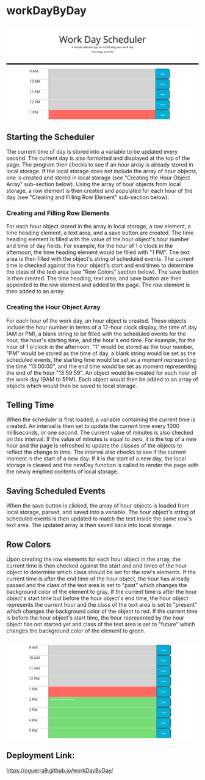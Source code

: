 # workDayByDay

### ![Top of website page](./assets/images/screenshot1.png)

## Starting the Scheduler
The current time of day is stored into a variable to be updated every second. The current day is also formatted and displayed at the top of the page. The program then checks to see if an hour array is already stored in local storage. If the local storage does not include the array of hour objects, one is created and stored in local storage (see "Creating the Hour Object Array" sub-section below). Using the array of hour objects from local storage, a row element is then created and populated for each hour of the day (see "Creating and Filling Row Element" sub-section below).


### Creating and Filling Row Elements
For each hour object stored in the array in local storage, a row element, a time heading element, a text area, and a save button are created. The time heading element is filled with the value of the hour object's hour number and time of day fields. For example, for the hour of 1 o'clock in the afternoon, the time heading element would be filled with "1 PM". The text area is then filled with the object's string of scheduled events. The current time is checked against the hour object's start and end times to determine the class of the text area (see "Row Colors" section below). The save button is then created. The time heading, text area, and save button are then appended to the row element and added to the page. The row element is then added to an array. 

### Creating the Hour Object Array
For each hour of the work day, an hour object is created. These objects include the hour number in terms of a 12-hour clock display, the time of day (AM or PM), a blank string to be filled with the scheduled events for the hour, the hour's starting time, and the hour's end time. For example, for the hour of 1 o'clock in the afternoon, "1" would be stored as the hour number, "PM" would be stored as the time of day, a blank string would be set as the scheduled events, the starting time would be set as a moment representing the time "13:00:00", and the end time would be set as moment representing the end of the hour "13:59:59". An object would be created for each hour of the work day (9AM to 5PM). Each object would then be added to an array of objects which would then be saved to local storage.

## Telling Time
When the scheduler is first loaded, a variable containing the current time is created. An interval is then set to update the current time every 1000 milliseconds, or one second. The current value of minutes is also checked on this interval. If the value of minutes is equal to zero, it is the top of a new hour and the page is refreshed to update the classes of the objects to reflect the change in time. The interval also checks to see if the current moment is the start of a new day. If it is the start of a new day, the local storage is cleared and the newDay function is called to render the page with the newly emptied contents of local storage.

## Saving Scheduled Events
When the save button is clicked, the array of hour objects is loaded from local storage, parsed, and saved into a variable. The hour object's string of scheduled events is then updated to match the text inside the same row's text area. The updated array is then saved back into local storage.

## Row Colors
Upon creating the row elements for each hour object in the array, the current time is then checked against the start and end times of the hour object to determine which class should be set for the row's elements. If the current time is after the end time of the hour object, the hour has already passed and the class of the text area is set to "past" which changes the background color of the element to gray. If the current time is after the hour object's start time but before the hour object's end time, the hour object represents the current hour and the class of the text area is set to "present" which changes the background color of the object to red. If the current time is before the hour object's start time, the hour represented by the hour object has not started yet and class of the text area is set to "future" which changes the background color of the element to green.


### ![Bottom of website page with example of saved scheduled event](./assets/images/screenshot2.png)


## Deployment Link:
https://oguerra9.github.io/workDayByDay/


